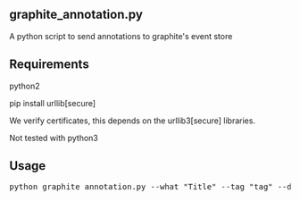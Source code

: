graphite_annotation.py
------------
A python script to send annotations to graphite's event store

Requirements
------------

python2

pip install urllib[secure]

We verify certificates, this depends on the urllib3[secure] libraries.

Not tested with python3

Usage
------------
<pre>
python graphite_annotation.py --what "Title" --tag "tag" --data "D" --url https://example.com
</pre>
